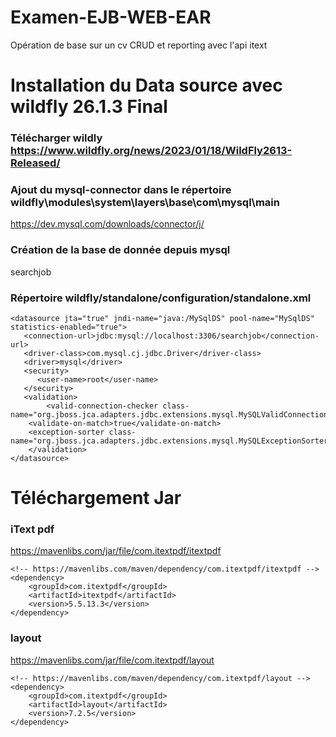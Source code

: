 # Examen-EJB-WEB-EAR
Opération de base  sur un cv CRUD et reporting avec l'api itext

# Installation du Data source avec wildfly 26.1.3 Final

### Télécharger wildly https://www.wildfly.org/news/2023/01/18/WildFly2613-Released/

### Ajout du mysql-connector dans le répertoire wildfly\modules\system\layers\base\com\mysql\main

https://dev.mysql.com/downloads/connector/j/

### Création de la base de donnée depuis mysql 
searchjob

### Répertoire wildfly/standalone/configuration/standalone.xml

````
<datasource jta="true" jndi-name="java:/MySqlDS" pool-name="MySqlDS" statistics-enabled="true">
   <connection-url>jdbc:mysql://localhost:3306/searchjob</connection-url>
   <driver-class>com.mysql.cj.jdbc.Driver</driver-class>
   <driver>mysql</driver>
   <security>
      <user-name>root</user-name>
   </security>
   <validation>
      	<valid-connection-checker class-name="org.jboss.jca.adapters.jdbc.extensions.mysql.MySQLValidConnectionChecker"/>
	<validate-on-match>true</validate-on-match>
	<exception-sorter class-name="org.jboss.jca.adapters.jdbc.extensions.mysql.MySQLExceptionSorter"/>
    </validation>
</datasource>
````
# Téléchargement Jar
### iText pdf
https://mavenlibs.com/jar/file/com.itextpdf/itextpdf
````
<!-- https://mavenlibs.com/maven/dependency/com.itextpdf/itextpdf -->
<dependency>
    <groupId>com.itextpdf</groupId>
    <artifactId>itextpdf</artifactId>
    <version>5.5.13.3</version>
</dependency>
````
### layout
https://mavenlibs.com/jar/file/com.itextpdf/layout
````
<!-- https://mavenlibs.com/maven/dependency/com.itextpdf/layout -->
<dependency>
    <groupId>com.itextpdf</groupId>
    <artifactId>layout</artifactId>
    <version>7.2.5</version>
</dependency>
````
